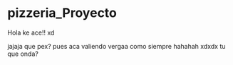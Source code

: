 # pizzeria_Proyecto
Hola ke ace!! xd

jajaja que pex?
pues aca valiendo vergaa como siempre hahahah xdxdx tu que onda?
